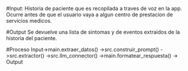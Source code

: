 #Input:
Historia de paciente que es recopilada a traves de voz en la app.
Ocurre antes de que el usuario vaya a algun centro de prestacion de servicios medicos.

#Output
Se devuelve una lista de sintomas y de eventos extraidos de la historia del paciente.

#Proceso
Input->main.extraer_datos()
->src.construir_prompt()
->src.extractor()
->src.llm_connector()
->main.formatear_respuesta()
->
Output

